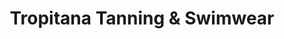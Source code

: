 ---
title: "Tropitana Tanning & Swimwear"
url: /oconomowoc/tropitana-tanning-and-swimwear/
shop: beauty
---